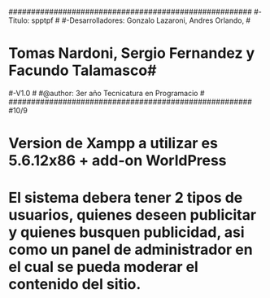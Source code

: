 ######################################################
#-Titulo: spptpf                                     #
#-Desarrolladores: Gonzalo Lazaroni, Andres Orlando, #
# Tomas Nardoni, Sergio Fernandez y Facundo Talamasco#
#-V1.0                                               # 
#@author: 3er año Tecnicatura en Programacio         #
######################################################
#10/9
# Version de Xampp a utilizar es 5.6.12x86 + add-on WorldPress
# El sistema debera tener 2 tipos de usuarios, quienes deseen publicitar y quienes busquen publicidad, asi como un panel   de administrador en el cual se pueda moderar el contenido del sitio.
